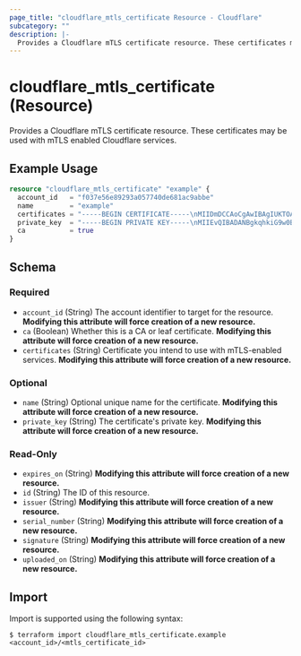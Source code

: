 ```yaml
---
page_title: "cloudflare_mtls_certificate Resource - Cloudflare"
subcategory: ""
description: |-
  Provides a Cloudflare mTLS certificate resource. These certificates may be used with mTLS enabled Cloudflare services.
---
```


# cloudflare_mtls_certificate (Resource)

Provides a Cloudflare mTLS certificate resource. These certificates may be used with mTLS enabled Cloudflare services.

## Example Usage

```terraform
resource "cloudflare_mtls_certificate" "example" {
  account_id   = "f037e56e89293a057740de681ac9abbe"
  name         = "example"
  certificates = "-----BEGIN CERTIFICATE-----\nMIIDmDCCAoCgAwIBAgIUKTOAZNj...i4JhqeoTewsxndhDDE\n-----END CERTIFICATE-----"
  private_key  = "-----BEGIN PRIVATE KEY-----\nMIIEvQIBADANBgkqhkiG9w0BAQE...1IS3EnQRrz6WMYA=\n-----END PRIVATE KEY-----"
  ca           = true
}
```
<!-- schema generated by tfplugindocs -->
## Schema

### Required

- `account_id` (String) The account identifier to target for the resource. **Modifying this attribute will force creation of a new resource.**
- `ca` (Boolean) Whether this is a CA or leaf certificate. **Modifying this attribute will force creation of a new resource.**
- `certificates` (String) Certificate you intend to use with mTLS-enabled services. **Modifying this attribute will force creation of a new resource.**

### Optional

- `name` (String) Optional unique name for the certificate. **Modifying this attribute will force creation of a new resource.**
- `private_key` (String) The certificate's private key. **Modifying this attribute will force creation of a new resource.**

### Read-Only

- `expires_on` (String) **Modifying this attribute will force creation of a new resource.**
- `id` (String) The ID of this resource.
- `issuer` (String) **Modifying this attribute will force creation of a new resource.**
- `serial_number` (String) **Modifying this attribute will force creation of a new resource.**
- `signature` (String) **Modifying this attribute will force creation of a new resource.**
- `uploaded_on` (String) **Modifying this attribute will force creation of a new resource.**

## Import

Import is supported using the following syntax:

```shell
$ terraform import cloudflare_mtls_certificate.example <account_id>/<mtls_certificate_id>
```

